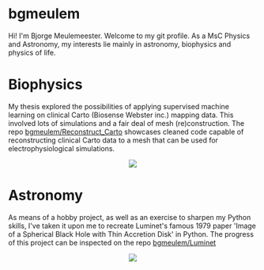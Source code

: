# bgmeulem

Hi! I'm Bjorge Meulemeester. Welcome to my git profile.
As a MsC Physics and Astronomy, my interests lie mainly in astronomy, biophysics and physics of life.

# Biophysics
My thesis explored the possibilities of applying supervised machine learning on clinical Carto (Biosense Webster inc.) mapping data. This involved lots of simulations and a fair deal of mesh (re)construction. The repo [bgmeulem/Reconstruct_Carto](https://github.com/bgmeulem/Reconstruct_CARTO) showcases cleaned code capable of reconstructing clinical Carto data to a mesh that can be used for electrophysiological simulations.
<p align="center">
<img src=https://media0.giphy.com/media/bZM2OaOQb4HCVymzna/giphy.gif?cid=790b76112533f1a2f99b476d6833aa55d4b4c8ef9e3227b2&rid=giphy.gif&ct=g />
</p>

# Astronomy
As means of a hobby project, as well as an exercise to sharpen my Python skills, I've taken it upon me to recreate Luminet's famous 1979 paper 'Image of a Spherical Black Hole with Thin Accretion Disk' in Python. The progress of this project can be inspected on the repo [bgmeulem/Luminet](https://github.com/bgmeulem/Luminet)

<p align="center">
<img src=https://media2.giphy.com/media/oecnNfn2OlEk9PNcPV/giphy.gif />
</p>
